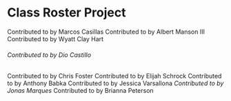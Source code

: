 # Class Roster Project

Contributed to by Marcos Casillas
Contributed to by Albert Manson III
Contributed to by Wyatt Clay Hart
###### Contributed to by Dio Castillo
Contributed to by Chris Foster
Contributed to by Elijah Schrock
Contributed to by Anthony Babka
Contributed to by Jessica Varsallona
*Contributed to by Jonas Marques*
Contributed to by Brianna Peterson
